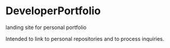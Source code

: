 # DeveloperPortfolio

landing site for personal portfolio

Intended to link to personal repositories and to process inquiries.
